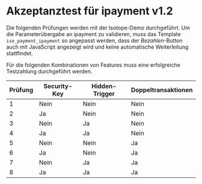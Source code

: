 Akzeptanztest für ipayment v1.2
===============================

Die folgenden Prüfungen werden mit der Isotope-Demo durchgeführt. Um die
Parameterübergabe an ipayment zu validieren, muss das Template
`iso_payment_ipayment` so angepasst werden, dass der _Bezahlen_-Button auch mit
JavaScript angezeigt wird und keine automatische Weiterleitung stattfindet.

Für die folgenden Kombinationen von Features muss eine erfolgreiche Testzahlung
durchgeführt werden.

Prüfung | Security-Key | Hidden-Trigger | Doppeltransaktionen
--------|--------------|----------------|--------------------
   1    |     Nein     |      Nein      |        Nein
   2    |      Ja      |      Nein      |        Nein
   3    |     Nein     |       Ja       |        Nein
   4    |      Ja      |       Ja       |        Nein
   5    |     Nein     |      Nein      |         Ja
   6    |      Ja      |      Nein      |         Ja
   7    |     Nein     |       Ja       |         Ja
   8    |      Ja      |       Ja       |         Ja
